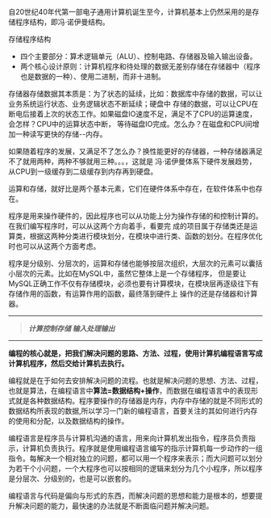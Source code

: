 
自20世纪40年代第一部电子通用计算机诞生至今，计算机基本上仍然采用的是存储程序结构，即冯·诺伊曼结构。

存储程序结构
- 四个主要部分：算术逻辑单元（ALU）、控制电路、存储器及输入输出设备。
- 两个核心设计原则：计算机程序和待处理的数据无差别存储在存储器中（程序也是数据的一种）、使用二进制，而非十进制。

存储器存储数据其本质是：为了状态的延续，比如：数据库中存储的数据，可以让业务系统运行状态、业务逻辑状态不断延续；硬盘中
存储的数据，可以让CPU在断电后接着上次的状态工作。如果磁盘IO速度不足，满足不了CPU的运算速度，会怎样？CPU中的运算状态中断，
等待磁盘IO完成。怎么办？在磁盘和CPU间增加一种读写更快的存储--内存。

如果随着程序的发展，又满足不了怎么办？换性能更好的存储器，一种存储器满足不了就用两种，两种不够就用三种。。。，这就是
冯·诺伊曼体系下硬件发展趋势，从CPU到一级缓存到二级缓存到内存再到硬盘。

运算和存储，就好比是两个基本元素，它们在硬件体系中存在，在软件体系中也存在。

程序是用来操作硬件的，因此程序也可以从功能上分为操作存储的和控制计算的。在我们编写程序时，可以从这两个方向着手，看要完
成的项目属于存储类还是运算类，根据这两种分类进行模块划分，在模块中进行类、函数的划分。在程序优化时也可以从这两个方面考虑。


程序是分级别、分层次的，运算和存储也能够按层次组织，大层次的元素可以囊括小层次的元素。比如在MySQL中，虽然它整体上是一个存储程序，
但是要让MySQL正确工作不仅有存储模块，必须也要有计算模块，在模块层再逐级往下有存储作用的函数，有运算作用的函数，最终落到硬件上
操作的还是存储器和计算器。

---

> **_计算控制存储 输入处理输出_**

---

__编程的核心就是，把我们解决问题的思路、方法、过程，使用计算机编程语言写成计算机程序，然后交给计算机去执行。__

编程就是在于如何去安排解决问题的流程。也就是解决问题的思想、方法、过程，也就是算法，在编程语言中**算法=数据结构+操作**，而数据在编程语言中的表现形式就是各种数据结构。程序要操作的存储器是内存，内存中存储的就是不同形式的数据结构所表现的数据,所以学习一门新的编程语言，首要关注的其如何进行内存的使用和分配，以及数据结构的操作。

编程语言是程序员与计算机沟通的语言，用来向计算机发出指令，程序员负责指示，计算机负责执行。程序就是使用编程语言编写的指示计算机每一步动作的一组指令。每解决一个相对独立的问题，都可以用一个程序来表示；而大问题可以划分为若干个小问题，一个大程序也可以按相同的逻辑来划分为几个小程序，所以程序是分层次、分级别的，也是可以嵌套的。

编程语言与代码是偏向与形式的东西，而解决问题的思想和能力是根本的，想要提升解决问题的能力，最快速的办法就是不断面临问题并解决问题。

